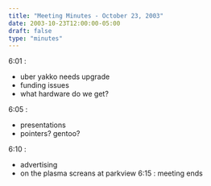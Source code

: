 ```yaml
---
title: "Meeting Minutes - October 23, 2003"
date: 2003-10-23T12:00:00-05:00
draft: false
type: "minutes"
---
```


6:01 :	 <ul><li>uber yakko needs upgrade <li>funding issues <li>what hardware do we get? </li> </ul> 6:05 :   <ul> <li>presentations <li>pointers?  gentoo? </ul> 6:10 :   <ul> <li>advertising <li>on the plasma screans at parkview 6:15 :  meeting ends </p><p>
</p>
